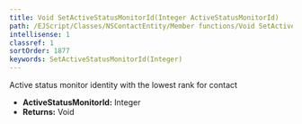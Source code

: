 ```yaml
---
title: Void SetActiveStatusMonitorId(Integer ActiveStatusMonitorId)
path: /EJScript/Classes/NSContactEntity/Member functions/Void SetActiveStatusMonitorId(Integer p_0)
intellisense: 1
classref: 1
sortOrder: 1877
keywords: SetActiveStatusMonitorId(Integer)
---
```



Active status monitor identity with the lowest rank for contact



* **ActiveStatusMonitorId:** Integer
* **Returns:** Void


